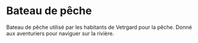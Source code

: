 # Bateau de pêche

Bateau de pêche utilisé par les habitants de Vetrgard pour la pêche. Donné aux aventuriers pour naviguer sur la rivière.